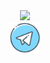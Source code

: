 <div id="header" align="center">
  <img src="https://media.giphy.com/media/v1.Y2lkPTc5MGI3NjExZjk0ZmQzNmIzMTBjZDIzYTI3N2I0NGI4NTZiY2U3YWQ1N2QyOWQyYiZjdD1z/ejkp4aINlka14Cfpx6/giphy.gif" width="100"/>
</div>
<div id="badges" align="center">
  <a href="https://t.me/MarinaChip">
    <img src="./img/telegr.png" width="50">
  </a>
</div>